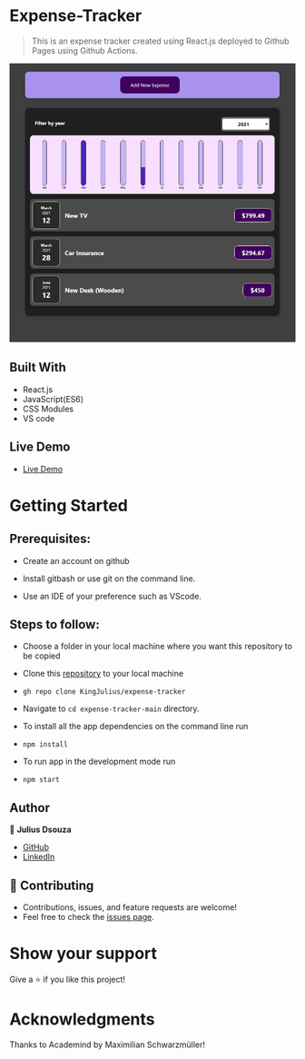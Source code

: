 # Expense-Tracker
> This is an expense tracker created using React.js deployed to Github Pages using Github Actions.

![Home Page](/src/assets/home_page.png)

## Built With

- React.js
- JavaScript(ES6)
- CSS Modules
- VS code

## Live Demo

- [Live Demo](https://kingjulius.github.io/expense-tracker)

# Getting Started
## Prerequisites:


- Create an account on github

- Install gitbash or use git on the command line.

- Use an IDE of your preference such as VScode.

## Steps to follow:

- Choose a folder in your local machine where you want this repository to be copied

- Clone this [repository](https://github.com/KingJulius/expense-tracker) to your local machine 
- ```
  gh repo clone KingJulius/expense-tracker
  ```

- Navigate to `cd expense-tracker-main`  directory.

- To install all the app dependencies on the command line run
- ```
  npm install
  ``` 
- To run app in the development mode run 
- ```
  npm start
  ```


## Author

:man: **Julius Dsouza**

- [GitHub](https://github.com/KingJulius)
- [LinkedIn](https://www.linkedin.com/in/julius-dsouza/)

## 🤝 Contributing
- Contributions, issues, and feature requests are welcome!
- Feel free to check the [issues page](https://github.com/KingJulius/expense-tracker/issues).

# Show your support
Give a ⭐ if you like this project!

# Acknowledgments
Thanks to Academind by Maximilian Schwarzmüller!